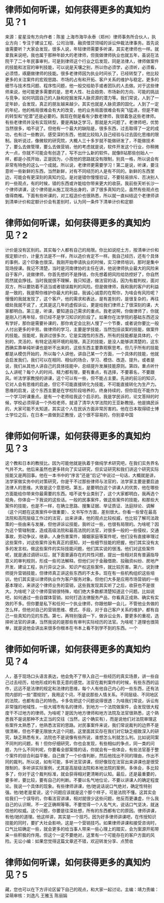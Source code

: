 # 律师如何听课，如何获得更多的真知灼见？1

来源：星星没有方向作者：陈鉴 上海市海华永泰（郑州）律师事务所合伙人，执业方向：专注于建设工程、公司治理、融资借贷领域的诉讼仲裁法律事务。首先说谁需要听？大家会发现，很多人说，年轻律师需要多听课，其实老律师也一样。就拿我来说吧，我也属于那种年龄大的老律师，但我做律师执业也就五年，虽说在法院干了二十年民事审判，可是到律师这个行业之后发现，同是法律人，律师做案件的技能和法官的审判技能，可以说是天壤之别，所以你必须学，必须听，必须看，必须悟，琢磨做律师的技能。很多老律师因为执业时间长了，已经转型了，他比较更多的关注案件的宏观思路、市场的占有和开拓、客户关系的维护与稳定。更多的细节与技术性问题、程序性问题，他一般交给助手或者团队的人去做。对于这些律师来说，他可能更多需要的是，思考人性、社会趋势、市场新的方向、可能的挑战与竞争，如何巩固自己的人脉和挖掘发挥人脉资源的潜力等。我们常说，人到了一定年龄，会发现，真正的朋友越来越少。其实也就是人脉资源的固化。人到了一定的年纪，他的格局很难会有大的改变，他的业务局面很难会有突飞猛进，但是不断的转型和“挖潜”还是必要的。我现在倒是看有少数老律师，我很着急这些老律师。有些老律师并没有实现转型，要是再缺乏学习，那就是大问题了。老律师吧，优势当然很多，咱不说了。但他有一个最大的缺陷是，很多东西，过去取得了一定的成功，也有过一些教训，感受深的东西，他就比较陷入自己经验与过去固化思维的限制。我听说过，像微软的研究院，大概人三十多岁就不能做研发了，不能做技术了，要么去做管理，要么去做营销，他的考虑就是说，软件开发这个行业，你稍微大一点，你就不可能会有创造了，写不出什么新的软件。就像B站那些创始人一样，都是小孩开始，正是因为，小孩他的思路就没有限制，别具一格，所以说会有非常有特色的这么一个成就。所以说，老律师更需要学习！第二是说，听课，要注意听一些新鲜的东西，当然新鲜，对有不同经历的人是有不同的。新鲜的东西里边，可能会有更深刻的真知灼见。是对是错你慢慢验证，不要轻易排斥、否决别人的一些观点，有的时候，错的东西或许能给你带来更大的收获。我前些天听长沙一个律师讲课，这个律师是从施工现场出身的，讲了很多真知灼见，虽然有些观点也值得商榷。下面有些听课的，对工程造价也很熟悉，所以就一直纠结这个老律师讲到清单计价和定额计价会有差别时，认为同一条件下清单计价和定额

# 律师如何听课，如何获得更多的真知灼见？2

计价是没有区别的。其实每个人都有自己的局限。你比如说挖土方，按清单计价和按定额计价，计量方法是不一样，所以造价肯定不一样。我自己经历，还有个具体的事例，这个印象也很深。我刚开始申请执业的时候，实习律师培训，那时是集中现场授课。我记不清楚，当时是河南律协的主任在讲，他说律师执业最大的风险来自于客户，说做律师，你首先想的不是挣钱，你先想着把风险给防控好了，你自然而然就会挣钱。当时我就很不理解，我只知道，做法官的话，因为有裁判权，面对双方，所以要防着不适当或者错误裁判的风险。但是做律师，我和我的客户的利益是一致的，我是帮你维护你最大的利益，我诚心诚意的在帮你，为啥会有风险呢？慢慢的我就发现了，这个客户，他的需求和表达，是有差别的，是很复杂的，再往细处我就不说了，尤其是这几年的虚假诉讼，更是给我们律师上了很深刻的课，大家都明白。第三是，听课，要知道自己需求的重点。我老说啊，你做律师了，你就是刚入行再年轻，但已经不是学习知识的阶段了。如果你在法学院的基础东西还没有学好，那你是需要补课的，那你肯定会比别人慢了一个节奏，或者说你要比一般人付出更多的辛劳。做律师的学习，主要是学技能，当然包括谈案的技能，做案件的技能。技能呢，我讲过很多次，它是实践性的东西，所有的技能都是具体的，个别的，灵活的，有特定适用环境的局限。真正的技能，是没人能够讲清楚的，这东西确实靠单纯听课也是听不出来的，这些东西主要靠观察思考。但几乎所有的技能都是从模仿开始的，所以每个人讲他，讲自己某一个方面，一个具体的技能，他就会启发我们，我们可以在相同、相似的场合，学习、模仿、改造、提升。或者是说，我们从其他人讲自己的具体技能中，总结提升发展技能原则。第四，重点听什么人讲呢？每个人的时间、精力都有限，要有重点，有选择，不要慕名，不要跟风。听法学家教授的讲课，这个可以有一些，但不能占主要。先进的前沿的知识，它对人会有思维的启迪，但它不可能直接转化为技能，不可能直接转化为生产力。思维的启发，这个东西主要是在学校阶段培养的，终身持续的，但你现在不能作为一个学习听课重点。是有一个老师给我这个启示的。我是学民诉的，论文答辩的时候，学校必须得请一个外校老师，就请了清华大学法院的王亚新教授。他是搞民诉的，大家可能不太知道，其实这个人在民诉方面非常厉害的。他在日本取得硕士博士学位之后，在日本一直做到正教授，这个很不容易的，你别拿中国

# 律师如何听课，如何获得更多的真知灼见？3

这个教和日本的教授比。因为可能他就是执着于做纯学术研究吧，在我们实务界名气并不大。他后来虽然也更多转向了实证研究，但实证研究和我们讲这个研究实际技能又是两回事。他在一本书中的“序言”还是“后记”中说过一句话，大概就是讲，法学家做实务中的对策研究，你是干不过那些律师与法官的，法学家主要是要启迪法律人的思维。大致是这个意思吧。第五，是要明白这个讲课人的优势，他在哪些方面能给你带来你最需要的东西。咱不说专业类别了，这个大家都明白，我再选个视角，你体会一下我说的这些话。一般的民事案件，做这些案件的技能，和那些大案件的技能，也是不一样，在确立思路、搜集证据、举证质证、法庭辩论、调解（这个问题在这类案件中很重要）、文书写作方面，差别很大。你看一些曾在最高法院和高院层级工作过的法官，出来讲课，他的观点比较权威，也比较了解司法政策的一些由来与发展，但他讲诉讼技能，我听过一些，也很有局限的。为啥呢？因为这个管辖制度，造成高级法院和最高法院的法官，对很多一般的一些侵权，交通事故，劳动争议，继承，人身伤害案件，婚姻家庭等案件呢，他们没有直接审理过这些案件，对这些案件没有真正的感知，对一些细节技能的把握，他们其实没有太多的发言权。做这些案件的实际技能问题，他们其实说的很浅。他们对这些案件呢，就是通过调研以后，就下面普遍存在的共性问题，提出一些相对具有普遍指导意义的审判规则，形成一些司法解释。但他们对于金融借款、投融资纠纷、房地产开发、建设工程，执行异议之诉、知识产权这些案件，就比较厉害。第六，说到律师提升营销技能，但律师真正讲这些东西的不太多。现在有一些机构组织这些培训，他们其实是以律师执业作为客户服务对象。但他们大多是应用市场营销的一些基本理论，来讲这个律师业务的营销，这些我发现其实听了之后，收获也不是很大。为啥呢？这个律师营销很特殊，咱们绝大多数都清楚知道这个问题。比如说吧，如何通过一些自媒体营销，如何打造法律服务产品，你看真正成熟、确实有实效的不多。但你要是私下和任何一个执业律师，你跟他聊一会儿，不管他业务做的怎么样，但他对自己的营销思维、模式、手段，对于自己客户关系的维护，都有自己一些真知灼见的东西。第七，再特别强调一下，做诉讼业务，要更多的重视，选择听法官的讲课，当然我说的是那些有审判实际经历的法官。为啥呢？道理也很简单，就是说他会讲出来很多你根本在书本上看不到学不到的东西。一个

# 律师如何听课，如何获得更多的真知灼见？4

人，基于现场口头语言表达，他会免不了带入自己一些经历的真实场景，讲一些自己过去经历，给他形成的有意无意的感觉。法官在裁判案件的时候，有些东西的运作，远远不是法律的规定和法律的思维，每个人有他自己内心的一些东西，还有法院内部的一些“潜规则”，我用这个词，不是说那些人情关系。不同层级、不同地区的法院，也都有自己的特色。卡多佐把这个问题说得很透：为啥我们常说，诉讼有非常强的地域性，一些大城市有名的律师，到地方一个法院做案件，会发现很大程度干不过地方的律师。为啥呢？是因为地方律师和地方法院及法官很熟悉，这个熟悉我不是说那种不太正当的交往（当然，这个确实有），而是说他们对法院审理这些案件太熟悉了，他熟悉法官的思路。对民事案件来说，我们常说裁判的边界不是很清晰，但也不要无限放大这个问题。这里面其实存在我们对它缺乏细致深入的研究，缺乏熟悉有关。法院也不是说像有些所说，谁想怎么判就怎么判。比如说同案不同判的问题，有！但你仔细研究，你也会发现，有些相似的争点，同一类的问题，为什么不同判呢，你要看全部案情的话，你就会有一些体会，有些法官基于整个案件的综合利益平衡，自己做了一个价值判断，然后他找出不同的理由，作出不同的裁判。所以说，如有可能，多听法官讲课，但好像现在法官出来讲课也是很受限制的，多听讲实际案例，尤其是高层级法院和本地法院的案例，多体会，多比较多了，你对于这个裁判标准，就会获得相对更清晰的认知。最后，还是最重要的，要多听，要比较，要有自己的判断。不要以名气地位论，不要以讲课人的确定程度论。我说一个具体的现象。有些律师讲课，他/她说话说口气绝对，确定性特别强。他/她老是爱说，这个问题应该就是这个那个样子，可是法院不懂。这其实会给我们一个误导的，你看法官讲课，相对就很少这些问题，他反而更谦虚，什么我自己的认识啊，不一定正确啊等等。不要觉得一个人名气大，说话口气坚决，就迷信他的权威。这个问题，你要是往深处想，所有的东西都有它的原因。律师讲课，有他/她的道理。他这样讲，其实是一个技巧，因为好多律师讲课吧，在传授知识技能的同时，要扩大社会影响，这是一个营销技巧。如果律师讲课和接受咨询时，口气比较确定一些，就会更多的给当事人带来一些心理上的踏实，会为案源开拓带来一些积极的作用。但这个一定不要绝对，这里有一个可能存在的客户方面的风险。无讼小编：如果您觉得这篇文章还不错，欢迎转发分享、点赞收

# 律师如何听课，如何获得更多的真知灼见？5

藏，您也可以在下方评论区留下自己的观点，和大家一起讨论。主编：靖力责编：梁萌审核：刘逸凡 王雅玉 陈丽娟

